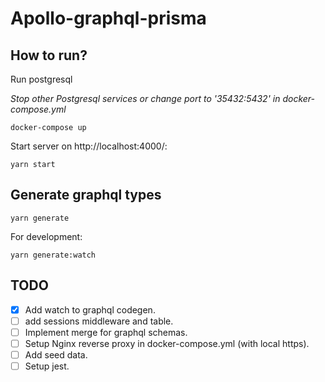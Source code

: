 # Apollo-graphql-prisma

## How to run?

Run postgresql

_Stop other Postgresql services or change port to '35432:5432' in docker-compose.yml_

```
docker-compose up
```

Start server on http://localhost:4000/:

```
yarn start
```

## Generate graphql types

```
yarn generate
```

For development:

```
yarn generate:watch
```

## TODO

- [x] Add watch to graphql codegen.
- [ ] add sessions middleware and table.
- [ ] Implement merge for graphql schemas.
- [ ] Setup Nginx reverse proxy in docker-compose.yml (with local https).
- [ ] Add seed data.
- [ ] Setup jest.
